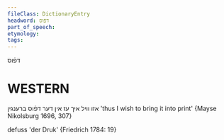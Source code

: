 ```yaml
---
fileClass: DictionaryEntry
headword: דפֿוס
part_of_speech: 
etymology: 
tags: 
---
```

דפֿוס

WESTERN
========

אזו וויל איך עז אין דער דפֿוס ברענגין
'thus I wish to bring it into print'
{Mayse Nikolsburg 1696, 307}

defuss 'der Druk' {Friedrich 1784: 19}